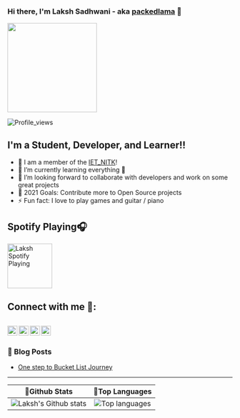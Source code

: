 ### Hi there, I'm Laksh Sadhwani - aka [packedlama][packedlama_website] 👋
<img src="https://media.giphy.com/media/du3J3cXyzhj75IOgvA/giphy.gif" width="200" height="200">

![Profile_views](https://komarev.com/ghpvc/?username=Laaaaksh&label=PROFILE+VIEWS&color=blueviolet)
## I'm a Student, Developer, and Learner!!

- 🔭 I am a member of the [IET_NITK][name]!
- 🌱 I’m currently learning everything 🤣
- 👯 I’m looking forward to collaborate with developers and work on some great projects 
- 🥅 2021 Goals: Contribute more to Open Source projects
- ⚡ Fun fact: I love to play games and guitar / piano

## Spotify Playing🎧

[<img src="https://storage.googleapis.com/pr-newsroom-wp/1/2020/02/Spotify_ProductMarketing_UIRefresh_GIFs_v03_022120_SR_ShuffleButton_NoLogo-2.gif" alt="Laksh Spotify Playing" width="100px" height="100px" />](https://open.spotify.com/playlist/37i9dQZF1DXd05hd2jmMZL)
## Connect with me 🎎:

[<img align="left" alt="Laksh | YouTube" width="22px" src="https://cdn.jsdelivr.net/npm/simple-icons@v3/icons/youtube.svg" />][youtube]
[<img align="left" alt="Laksh | Twitter" width="22px" src="https://cdn.jsdelivr.net/npm/simple-icons@v3/icons/twitter.svg" />][twitter]
[<img align="left" alt="Laksh | LinkedIn" width="22px" src="https://cdn.jsdelivr.net/npm/simple-icons@v3/icons/linkedin.svg" />][linkedin]
[<img align="left" alt="Laksh | Instagram" width="22px" src="https://cdn.jsdelivr.net/npm/simple-icons@v3/icons/instagram.svg" />][instagram]
<br />
---

### 📕 Blog Posts

<!-- BLOG-POST-LIST:START -->
- [One step to Bucket List Journey](https://iet.nitk.ac.in/blog/shimla-trip)
<!-- BLOG-POST-LIST:END -->
---

🎇Github Stats             |  🎇Top Languages
:-------------------------:|:-------------------------:
![Laksh's Github stats](https://github-readme-stats.vercel.app/api?username=Laaaaksh&theme=tokyonight) | ![Top languages](https://github-readme-stats.vercel.app/api/top-langs/?username=Laaaaksh&layout=compact&theme=tokyonight)

</details>

[name]: https://iet.nitk.ac.in/
[packedlama_website]: https://github.com/packedlama
[twitter]: https://twitter.com/SadhwaniLaksh
[youtube]: https://www.youtube.com/channel/UCgzro82JOs4b6a41nMsqghA/featured
[instagram]: https://www.instagram.com/rikposty/
[linkedin]: https://www.linkedin.com/in/sadhwanilaksh/
